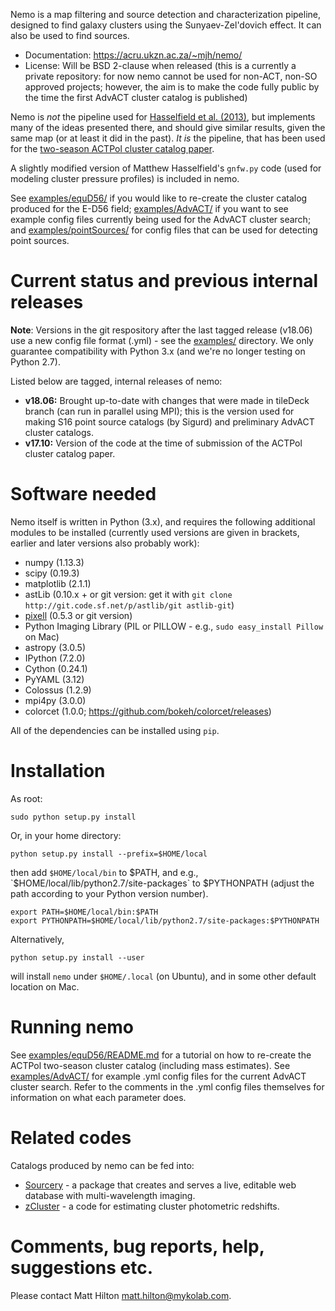 Nemo is a map filtering and source detection and characterization pipeline, designed to find
galaxy clusters using the Sunyaev-Zel'dovich effect. It can also be used to find sources. 

* Documentation: https://acru.ukzn.ac.za/~mjh/nemo/
* License: Will be BSD 2-clause when released (this is a currently a private repository: for 
now nemo cannot be used for non-ACT, non-SO approved projects; however, the aim is to make the 
code fully public by the time the first AdvACT cluster catalog is published)

Nemo is *not* the pipeline used for [Hasselfield et al. (2013)](http://adsabs.harvard.edu/abs/2013JCAP...07..008H), 
but implements many of the ideas presented there, and should give similar results, given 
the same map (or at least it did in the past). *It is* the pipeline, that has been used for the
[two-season ACTPol cluster catalog paper](http://adsabs.harvard.edu/abs/2017arXiv170905600H).

A slightly modified version of Matthew Hasselfield's `gnfw.py` code (used for modeling cluster
pressure profiles) is included in nemo.

See [examples/equD56/](examples/equD56/) if you would like to re-create the 
cluster catalog produced for the E-D56 field; [examples/AdvACT/](examples/AdvACT/) if you want to
see example config files currently being used for the AdvACT cluster search; and 
[examples/pointSources/](examples/pointSources) for config files that can be used for detecting
point sources.

# Current status and previous internal releases

**Note**: Versions in the git respository after the last tagged release (v18.06) use a new config 
file format (.yml) - see the [examples/](examples/) directory. We only guarantee compatibility
with Python 3.x (and we're no longer testing on Python 2.7).

Listed below are tagged, internal releases of nemo:

* **v18.06:** Brought up-to-date with changes that were made in tileDeck branch (can run in 
  parallel using MPI); this is the version used for making S16 point source catalogs (by Sigurd) 
  and preliminary AdvACT cluster catalogs.
* **v17.10:** Version of the code at the time of submission of the ACTPol cluster catalog paper.

# Software needed

Nemo itself is written in Python (3.x), and requires the following additional modules to be installed 
(currently used versions are given in brackets, earlier and later versions also probably work):

* numpy (1.13.3)
* scipy (0.19.3)
* matplotlib (2.1.1)
* astLib (0.10.x + or git version: get it with `git clone http://git.code.sf.net/p/astlib/git astlib-git`)
* [pixell](https://github.com/simonsobs/pixell/) (0.5.3 or git version)
* Python Imaging Library (PIL or PILLOW - e.g., `sudo easy_install Pillow` on Mac)
* astropy (3.0.5)
* IPython (7.2.0)
* Cython (0.24.1)
* PyYAML (3.12)
* Colossus (1.2.9)
* mpi4py (3.0.0)
* colorcet (1.0.0; https://github.com/bokeh/colorcet/releases)

All of the dependencies can be installed using `pip`.

# Installation

As root:
    
```
sudo python setup.py install
```

Or, in your home directory:
    
```
python setup.py install --prefix=$HOME/local
```

then add `$HOME/local/bin` to $PATH, and e.g., `$HOME/local/lib/python2.7/site-packages` to 
$PYTHONPATH (adjust the path according to your Python version number).

```
export PATH=$HOME/local/bin:$PATH    
export PYTHONPATH=$HOME/local/lib/python2.7/site-packages:$PYTHONPATH
```

Alternatively, 

```
python setup.py install --user
```

will install `nemo` under `$HOME/.local` (on Ubuntu), and in some other default location on Mac.

# Running nemo

See [examples/equD56/README.md](examples/equD56/README.md) for a tutorial on how to re-create 
the ACTPol two-season cluster catalog (including mass estimates). 
See [examples/AdvACT/](examples/AdvACT/) for example .yml config files for the current AdvACT
cluster search. Refer to the comments in the .yml config files themselves for information on what
each parameter does.

# Related codes

Catalogs produced by nemo can be fed into:

* [Sourcery](https://github.com/mattyowl/sourcery) - a package that creates and serves a live,
  editable web database with multi-wavelength imaging.
* [zCluster](https://github.com/ACTCollaboration/zCluster) - a code for estimating cluster
  photometric redshifts.

# Comments, bug reports, help, suggestions etc.

Please contact Matt Hilton <matt.hilton@mykolab.com>.
